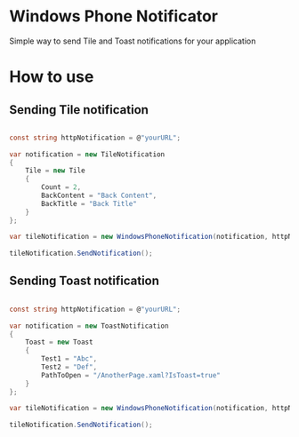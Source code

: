 # Windows Phone Notificator

Simple way to send Tile and Toast notifications for your application

# How to use

## Sending Tile notification

```csharp

const string httpNotification = @"yourURL";
	
var notification = new TileNotification
{
	Tile = new Tile
	{
	    Count = 2,
	    BackContent = "Back Content",
	    BackTitle = "Back Title"
	}
};
	
var tileNotification = new WindowsPhoneNotification(notification, httpNotification);
	
tileNotification.SendNotification();
```

## Sending Toast notification

```csharp

const string httpNotification = @"yourURL";
	
var notification = new ToastNotification
{
	Toast = new Toast
	{
	    Test1 = "Abc",
	    Test2 = "Def",
	    PathToOpen = "/AnotherPage.xaml?IsToast=true"
	}
};
	
var tileNotification = new WindowsPhoneNotification(notification, httpNotification);
	
tileNotification.SendNotification();
```